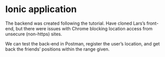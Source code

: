 # Ionic application
The backend was created following the tutorial.
Have cloned Lars’s front-end, but there were issues with Chrome blocking location access from unsecure (non-https) sites.

We can test the back-end in Postman, register the user’s location, and get back the friends’ positions within the range given.

